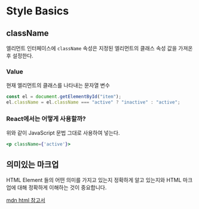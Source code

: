 # Style Basics

## className

엘리먼트 인터페이스에 `className` 속성은 지정된 엘리먼트의 클래스 속성 값을 가져온 후 설정한다.

### Value

현재 엘리먼트의 클래스를 나타내는 문자열 변수

```js
const el = document.getElementById("item");
el.className = el.className === "active" ? "inactive" : "active";
```

### React에서는 어떻게 사용할까?

위와 같이 JavaScript 문법 그대로 사용하여 넣는다.

```jsx
<p className={'active'}>
```

## 의미있는 마크업

HTML Element 들의 어떤 의미를 가지고 있는지 정확하게 알고 있는지와 HTML 마크업에 대해 정확하게 이해하는 것이 중요합니다.

[mdn html 참고서](https://developer.mozilla.org/ko/docs/Web/HTML/Reference)
